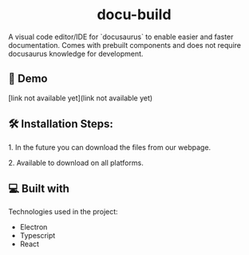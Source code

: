 <h1 align="center" id="title">docu-build</h1>

<p id="description">A visual code editor/IDE for `docusaurus` to enable easier and faster documentation. Comes with prebuilt components and does not require docusaurus knowledge for development.</p>

<h2>🚀 Demo</h2>

[link not available yet](link not available yet)

<h2>🛠️ Installation Steps:</h2>

<p>1. In the future you can download the files from our webpage.</p>

<p>2. Available to download on all platforms.</p>

  
  
<h2>💻 Built with</h2>

Technologies used in the project:

*   Electron
*   Typescript
*   React
